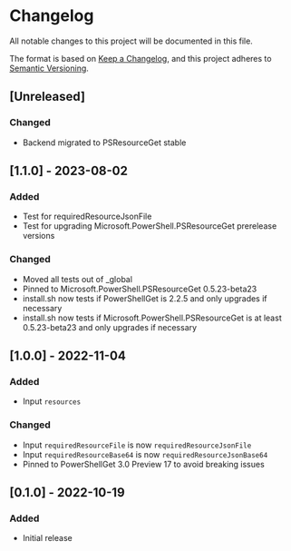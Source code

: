 # Changelog
All notable changes to this project will be documented in this file.

The format is based on [Keep a Changelog](https://keepachangelog.com/en/1.0.0/),
and this project adheres to [Semantic Versioning](https://semver.org/spec/v2.0.0.html).

## [Unreleased]
### Changed
- Backend migrated to PSResourceGet stable

## [1.1.0] - 2023-08-02
### Added
- Test for requiredResourceJsonFile
- Test for upgrading Microsoft.PowerShell.PSResourceGet prerelease versions

### Changed
- Moved all tests out of _global
- Pinned to Microsoft.PowerShell.PSResourceGet 0.5.23-beta23
- install.sh now tests if PowerShellGet is 2.2.5 and only upgrades if necessary
- install.sh now tests if Microsoft.PowerShell.PSResourceGet is at least 0.5.23-beta23 and only upgrades if necessary

## [1.0.0] - 2022-11-04
### Added
- Input `resources`

### Changed
- Input `requiredResourceFile` is now `requiredResourceJsonFile`
- Input `requiredResourceBase64` is now `requiredResourceJsonBase64`
- Pinned to PowerShellGet 3.0 Preview 17 to avoid breaking issues

## [0.1.0] - 2022-10-19
### Added
- Initial release
